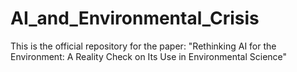 # AI_and_Environmental_Crisis
This is the official repository for the paper: "Rethinking AI for the Environment: A Reality Check on Its Use in Environmental Science"
